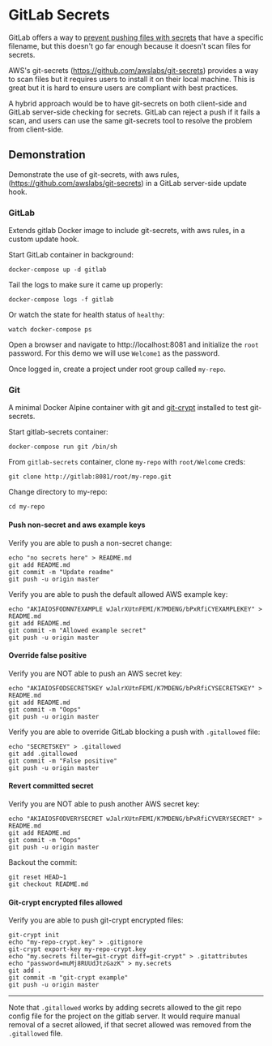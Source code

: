 # GitLab Secrets

GitLab offers a way to
[prevent pushing files with secrets](https://docs.gitlab.com/ee/push_rules/push_rules.html#prevent-pushing-secrets-to-the-repository)
that have a specific filename, but this doesn't go far enough because it
doesn't scan files for secrets.

AWS's git-secrets (https://github.com/awslabs/git-secrets) provides a
way to scan files but it requires users to install it on their
local machine.  This is great but it is hard to ensure users are
compliant with best practices.

A hybrid approach would be to have git-secrets on both client-side and
GitLab server-side checking for secrets. GitLab can reject a push if it
fails a scan, and users can use the same git-secrets tool to resolve
the problem from client-side.

## Demonstration

Demonstrate the use of git-secrets, with aws rules,
(https://github.com/awslabs/git-secrets) in a GitLab server-side
update hook.

### GitLab

Extends gitlab Docker image to include git-secrets, with aws rules, in
a custom update hook.

Start GitLab container in background:

    docker-compose up -d gitlab


Tail the logs to make sure it came up properly:

    docker-compose logs -f gitlab

Or watch the state for health status of `healthy`:

    watch docker-compose ps

Open a browser and navigate to http://localhost:8081 and initialize the
`root` password. For this demo we will use `Welcome1` as the password.

Once logged in, create a project under root group called `my-repo`.

### Git

A minimal Docker Alpine container with git and
[git-crypt](https://github.com/AGWA/git-crypt)
installed to test git-secrets.

Start gitlab-secrets container:

    docker-compose run git /bin/sh

From `gitlab-secrets` container, clone `my-repo` with `root/Welcome`
creds:

    git clone http://gitlab:8081/root/my-repo.git

Change directory to my-repo:

    cd my-repo

#### Push non-secret and aws example keys

Verify you are able to push a non-secret change:

    echo "no secrets here" > README.md
    git add README.md
    git commit -m "Update readme"
    git push -u origin master


Verify you are able to push the default allowed AWS example key:

    echo "AKIAIOSFODNN7EXAMPLE wJalrXUtnFEMI/K7MDENG/bPxRfiCYEXAMPLEKEY" > README.md
    git add README.md
    git commit -m "Allowed example secret"
    git push -u origin master


#### Override false positive

Verify you are NOT able to push an AWS secret key:

    echo "AKIAIOSFODSECRETSKEY wJalrXUtnFEMI/K7MDENG/bPxRfiCYSECRETSKEY" > README.md
    git add README.md
    git commit -m "Oops"
    git push -u origin master

Verify you are able to override GitLab blocking a push with
`.gitallowed` file:

    echo "SECRETSKEY" > .gitallowed
    git add .gitallowed
    git commit -m "False positive"
    git push -u origin master

#### Revert committed secret

Verify you are NOT able to push another AWS secret key:

    echo "AKIAIOSFODVERYSECRET wJalrXUtnFEMI/K7MDENG/bPxRfiCYVERYSECRET" > README.md
    git add README.md
    git commit -m "Oops"
    git push -u origin master

Backout the commit:

    git reset HEAD~1
    git checkout README.md

#### Git-crypt encrypted files allowed

Verify you are able to push git-crypt encrypted files:

    git-crypt init
    echo "my-repo-crypt.key" > .gitignore
    git-crypt export-key my-repo-crypt.key
    echo "my.secrets filter=git-crypt diff=git-crypt" > .gitattributes
    echo "password=muMj8RUUdJtzGazK" > my.secrets
    git add .
    git commit -m "git-crypt example"
    git push -u origin master

---

Note that `.gitallowed` works by adding secrets allowed to the git repo
config file for the project on the gitlab server. It would require
manual removal of a secret allowed, if that secret allowed was removed
from the `.gitallowed` file.
